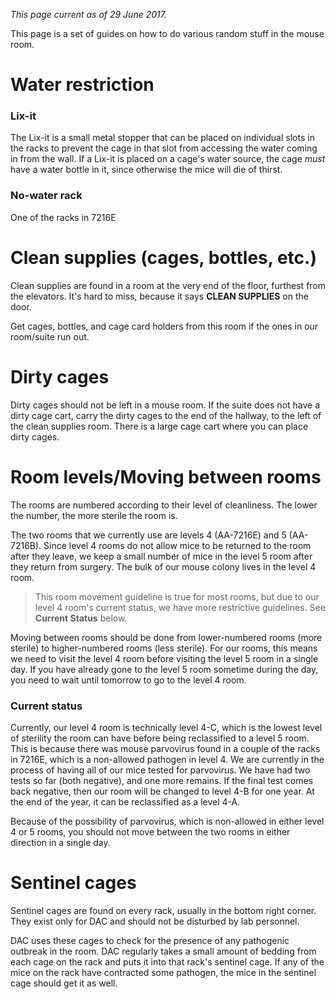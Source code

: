 <!-- TITLE: Room Procedures -->

*This page current as of 29 June 2017.*

This page is a set of guides on how to do various random stuff in the mouse room.

# Water restriction
### Lix-it
The Lix-it is a small metal stopper that can be placed on individual slots in the racks to prevent the cage in that slot from accessing the water coming in from the wall. If a Lix-it is placed on a cage's water source, the cage *must* have a water bottle in it, since otherwise the mice will die of thirst.

### No-water rack
One of the racks in 7216E
# Clean supplies (cages, bottles, etc.)
Clean supplies are found in a room at the very end of the floor, furthest from the elevators. It's hard to miss, because it says **CLEAN SUPPLIES** on the door.

Get cages, bottles, and cage card holders from this room if the ones in our room/suite run out.

# Dirty cages
Dirty cages should not be left in a mouse room. If the suite does not have a dirty cage cart, carry the dirty cages to the end of the hallway, to the left of the clean supplies room. There is a large cage cart where you can place dirty cages.

# Room levels/Moving between rooms
The rooms are numbered according to their level of cleanliness. The lower the number, the more sterile the room is.

The two rooms that we currently use are levels 4 (AA-7216E) and 5 (AA-7216B). Since level 4 rooms do not allow mice to be returned to the room after they leave, we keep a small number of mice in the level 5 room after they return from surgery. The bulk of our mouse colony lives in the level 4 room.

> This room movement guideline is true for most rooms, but due to our level 4 room's current status, we have more restrictive guidelines. See **Current Status** below.

Moving between rooms should be done from lower-numbered rooms (more sterile) to higher-numbered rooms (less sterile). For our rooms, this means we need to visit the level 4 room before visiting the level 5 room in a single day. If you have already gone to the level 5 room sometime during the day, you need to wait until tomorrow to go to the level 4 room.

### Current status

Currently, our level 4 room is technically level 4-C, which is the lowest level of sterility the room can have before being reclassified to a level 5 room. This is because there was mouse parvovirus found in a couple of the racks in 7216E, which is a non-allowed pathogen in level 4. We are currently in the process of having all of our mice tested for parvovirus. We have had two tests so far (both negative), and one more remains. If the final test comes back negative, then our room will be changed to level 4-B for one year. At the end of the year, it can be reclassified as a level 4-A.

Because of the possibility of parvovirus, which is non-allowed in either level 4 or 5 rooms, you should not move between the two rooms in either direction in a single day.

# Sentinel cages
Sentinel cages are found on every rack, usually in the bottom right corner. They exist only for DAC and should not be disturbed by lab personnel.

DAC uses these cages to check for the presence of any pathogenic outbreak in the room. DAC regularly takes a small amount of bedding from each cage on the rack and puts it into that rack's sentinel cage. If any of the mice on the rack have contracted some pathogen, the mice in the sentinel cage should get it as well.
